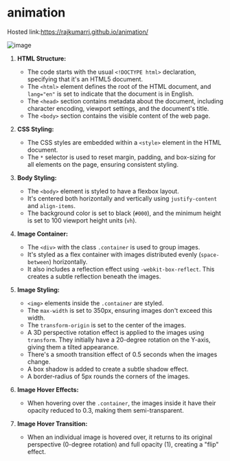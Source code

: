 # animation

Hosted link:https://rajkumarrj.github.io/animation/

![image](https://github.com/RajkumarRj/animation/assets/142428565/fa5659c0-6c53-4524-a91b-4c895c0dec21)


1. **HTML Structure:**
   - The code starts with the usual `<!DOCTYPE html>` declaration, specifying that it's an HTML5 document.
   - The `<html>` element defines the root of the HTML document, and `lang="en"` is set to indicate that the document is in English.
   - The `<head>` section contains metadata about the document, including character encoding, viewport settings, and the document's title.
   - The `<body>` section contains the visible content of the web page.

2. **CSS Styling:**
   - The CSS styles are embedded within a `<style>` element in the HTML document.
   - The `*` selector is used to reset margin, padding, and box-sizing for all elements on the page, ensuring consistent styling.

3. **Body Styling:**
   - The `<body>` element is styled to have a flexbox layout.
   - It's centered both horizontally and vertically using `justify-content` and `align-items`.
   - The background color is set to black (`#000`), and the minimum height is set to 100 viewport height units (`vh`).

4. **Image Container:**
   - The `<div>` with the class `.container` is used to group images.
   - It's styled as a flex container with images distributed evenly (`space-between`) horizontally.
   - It also includes a reflection effect using `-webkit-box-reflect`. This creates a subtle reflection beneath the images.

5. **Image Styling:**
   - `<img>` elements inside the `.container` are styled.
   - The `max-width` is set to 350px, ensuring images don't exceed this width.
   - The `transform-origin` is set to the center of the images.
   - A 3D perspective rotation effect is applied to the images using `transform`. They initially have a 20-degree rotation on the Y-axis, giving them a tilted appearance.
   - There's a smooth transition effect of 0.5 seconds when the images change.
   - A box shadow is added to create a subtle shadow effect.
   - A border-radius of 5px rounds the corners of the images.

6. **Image Hover Effects:**
   - When hovering over the `.container`, the images inside it have their opacity reduced to 0.3, making them semi-transparent.

7. **Image Hover Transition:**
   - When an individual image is hovered over, it returns to its original perspective (0-degree rotation) and full opacity (1), creating a "flip" effect.
